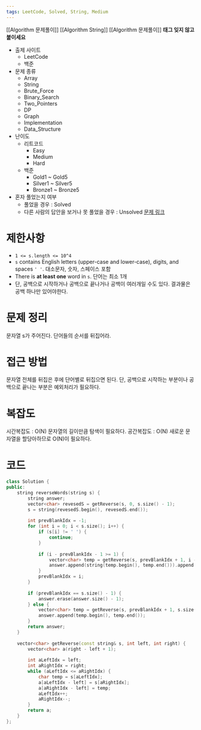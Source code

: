 ```yaml
---
tags: LeetCode, Solved, String, Medium
---
```

[[Algorithm 문제풀이]] [[Algorithm String]]
[[Algorithm 문제풀이]]
**태그 잊지 않고 붙이세요**
- 출제 사이트
	- LeetCode
	- 백준
- 문제 종류
	- Array
	- String
	- Brute_Force
	- Binary_Search
	- Two_Pointers
	- DP
	- Graph
	- Implementation
	- Data_Structure
- 난이도
	- 리트코드
		- Easy
		- Medium
		- Hard
	- 백준
		- Gold1 ~ Gold5
		- Silver1 ~ Silver5
		- Bronze1 ~ Bronze5
- 혼자 풀었는지 여부
	- 풀었을 경우 : Solved
	- 다른 사람의 답안을 보거나 못 풀었을 경우 : Unsolved
[문제 링크](링크.md)
# 제한사항
- `1 <= s.length <= 10^4`
- `s` contains English letters (upper-case and lower-case), digits, and spaces `' '`. 대소문자, 숫자, 스페이스 포함
- There is **at least one** word in `s`. 단어는 최소 1개
- 단, 공백으로 시작하거나 공백으로 끝나거나 공백이 여러개일 수도 있다. 결과물은 공백 하나만 있어야한다.

# 문제 정리
문자열 s가 주어진다. 단어들의 순서를 뒤집어라.

# 접근 방법
문자열 전체를 뒤집은 후에 단어별로 뒤집으면 된다.
단, 공백으로 시작하는 부분이나 공백으로 끝나는 부분은 예외처리가 필요하다.

# 복잡도
시간복잡도 : O(N) 문자열의 길이만큼 탐색이 필요하다.
공간복잡도 : O(N) 새로운 문자열을 할당아하므로 O(N)이 필요하다.

# 코드
``` cpp
class Solution {  
public:  
    string reverseWords(string s) {  
        string answer;  
        vector<char> revesedS = getReverse(s, 0, s.size() - 1);  
        s = string(revesedS.begin(), revesedS.end());  
  
        int prevBlankIdx = -1;  
        for (int i = 0; i < s.size(); i++) {  
            if (s[i] != ' ') {  
                continue;  
            }  
  
            if (i - prevBlankIdx - 1 >= 1) {  
                vector<char> temp = getReverse(s, prevBlankIdx + 1, i - 1);  
                answer.append(string(temp.begin(), temp.end())).append(" ");  
            }  
            prevBlankIdx = i;  
        }  
  
        if (prevBlankIdx == s.size() - 1) {  
            answer.erase(answer.size() - 1);  
        } else {  
            vector<char> temp = getReverse(s, prevBlankIdx + 1, s.size() - 1);  
            answer.append(temp.begin(), temp.end());  
        }  
        return answer;  
    }  
  
    vector<char> getReverse(const string& s, int left, int right) {  
        vector<char> a(right - left + 1);  
  
        int aLeftIdx = left;  
        int aRightIdx = right;  
        while (aLeftIdx <= aRightIdx) {  
            char temp = s[aLeftIdx];  
            a[aLeftIdx - left] = s[aRightIdx];  
            a[aRightIdx - left] = temp;  
            aLeftIdx++;  
            aRightIdx--;  
        }  
        return a;  
    }  
};
```